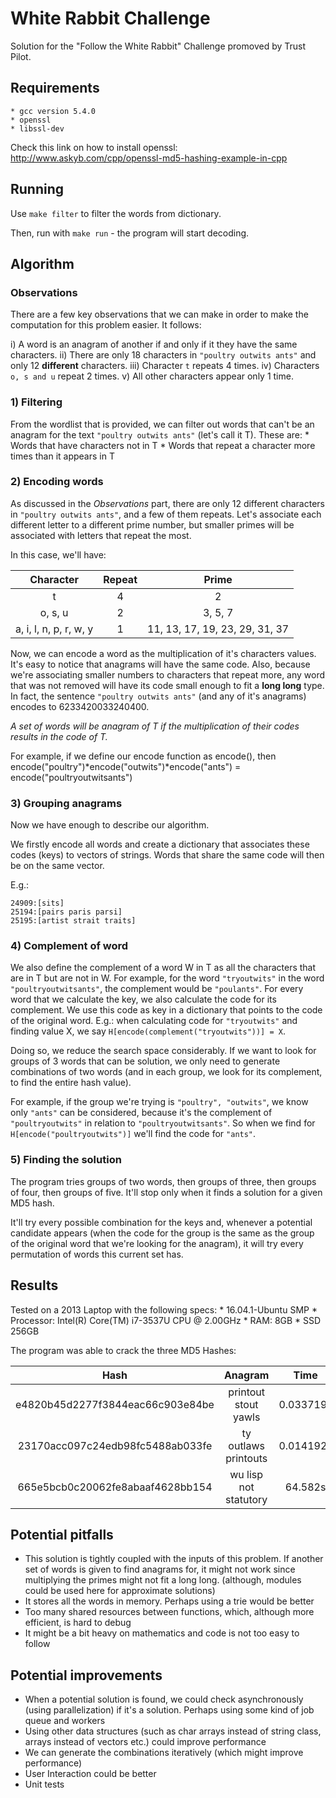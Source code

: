 # White Rabbit Challenge

Solution for the "Follow the White Rabbit" Challenge promoved by Trust Pilot.

## Requirements
    * gcc version 5.4.0
    * openssl
    * libssl-dev

Check this link on how to install openssl: http://www.askyb.com/cpp/openssl-md5-hashing-example-in-cpp

## Running

Use `make filter` to filter the words from dictionary.

Then, run with `make run` - the program will start decoding.

## Algorithm

### Observations

There are a few key observations that we can make in order to make the computation for this problem easier. It follows:

i) A word is an anagram of another if and only if it they have the same characters.
ii) There are only 18 characters in `"poultry outwits ants"` and only 12 **different** characters.
iii) Character `t` repeats 4 times. 
iv) Characters `o, s and u` repeat 2 times.
v) All other characters appear only 1 time.

### 1) Filtering

From the wordlist that is provided, we can filter out words that can't be an anagram for the text `"poultry outwits ants"` (let's call it T). These are:
    * Words that have characters not in T
    * Words that repeat a character more times than it appears in T

### 2) Encoding words

As discussed in the *Observations* part, there are only 12 different characters in `"poultry outwits ants"`, and a few of them repeats. Let's associate each different letter to a different prime number, but smaller primes will be associated with letters that repeat the most.

In this case, we'll have:

|        Character       | Repeat |              Prime             |
|:----------------------:|:------:|:------------------------------:|
|            t           |    4   |                2               |
|         o, s, u        |    2   |             3, 5, 7            |
| a, i, l, n, p, r, w, y |    1   | 11, 13, 17, 19, 23, 29, 31, 37 |

Now, we can encode a word as the multiplication of it's characters values. It's easy to notice that anagrams will have the same code. Also, because we're associating smaller numbers to characters that repeat more, any word that was not removed will have its code small enough to fit a **long long** type. In fact, the sentence `"poultry outwits ants"` (and any of it's anagrams) encodes to 6233420033240400.

*A set of words will be anagram of T if the multiplication of their codes results in the code of T.*

For example, if we define our encode function as encode(), then encode("poultry")\*encode("outwits")\*encode("ants") = encode("poultryoutwitsants")

### 3) Grouping anagrams

Now we have enough to describe our algorithm.

We firstly encode all words and create a dictionary that associates these codes (keys) to vectors of strings. Words that share the same code will then be on the same vector. 

E.g.:

```
24909:[sits]
25194:[pairs paris parsi]
25195:[artist strait traits]
```

### 4) Complement of word

We also define the complement of a word W in T as all the characters that are in T but are not in W. For example, for the word `"tryoutwits"` in the word `"poultryoutwitsants"`, the complement would be `"poulants"`. For every word that we calculate the key, we also calculate the code for its complement. We use this code as key in a dictionary that points to the code of the original word.
E.g.: when calculating code for `"tryoutwits"` and finding value X, we say `H[encode(complement("tryoutwits"))] = X`.

Doing so, we reduce the search space considerably. If we want to look for groups of 3 words that can be solution, we only need to generate combinations of two words (and in each group, we look for its complement, to find the entire hash value). 

For example, if the group we're trying is `"poultry", "outwits"`, we know only `"ants"` can be considered, because it's the complement of `"poultryoutwits"` in relation to `"poultryoutwitsants"`. So when we find for `H[encode("poultryoutwits")]` we'll find the code for `"ants"`.

### 5) Finding the solution

The program tries groups of two words, then groups of three, then groups of four, then groups of five. It'll stop only when it finds a solution for a given MD5 hash.

It'll try every possible combination for the keys and, whenever a potential candidate appears (when the code for the group is the same as the group of the original word that we're looking for the anagram), it will try every permutation of words this current set has. 

## Results

Tested on a 2013 Laptop with the following specs:
    * 16.04.1-Ubuntu SMP 
    * Processor: Intel(R) Core(TM) i7-3537U CPU @ 2.00GHz
    * RAM: 8GB
    * SSD 256GB

The program was able to crack the three MD5 Hashes:

|               Hash               	|        Anagram        	|    Time   	|
|:--------------------------------:	|:---------------------:	|:---------:	|
| e4820b45d2277f3844eac66c903e84be 	| printout stout yawls  	| 0.033719s 	|
| 23170acc097c24edb98fc5488ab033fe 	| ty outlaws printouts  	| 0.014192s 	|
| 665e5bcb0c20062fe8abaaf4628bb154 	| wu lisp not statutory 	| 64.582s   	|

## Potential pitfalls

* This solution is tightly coupled with the inputs of this problem. If another set of words is given to find anagrams for, it might not work since multiplying the primes might not fit a long long. (although, modules could be used here for approximate solutions)
* It stores all the words in memory. Perhaps using a trie would be better
* Too many shared resources between functions, which, although more efficient, is hard to debug
* It might be a bit heavy on mathematics and code is not too easy to follow

## Potential improvements

* When a potential solution is found, we could check asynchronously (using parallelization) if it's a solution. Perhaps using some kind of job queue and workers
* Using other data structures (such as char arrays instead of string class, arrays instead of vectors etc.) could improve performance
* We can generate the combinations iteratively (which might improve performance)
* User Interaction could be better
* Unit tests